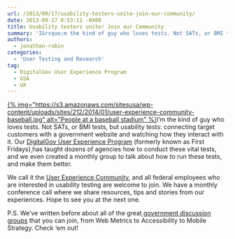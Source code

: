 ```yaml
---
url: /2013/09/17/usability-testers-unite-join-our-community/
date: 2013-09-17 8:53:11 -0400
title: Usability testers unite! Join our Community
summary: 'I&rsquo;m the kind of guy who loves tests. Not SATs, or BMI tests, but usability tests: connecting target customers with a government website and watching how they interact with it. Our DigitalGov User Experience Program (formerly known as First Fridays) has taught dozens of agencies how to conduct these'
authors:
  - jonathan-rubin
categories:
  - 'User Testing and Research'
tag:
  - DigitalGov User Experience Program
  - GSA
  - UX
---
```


<p dir="ltr">
  <a href="https://s3.amazonaws.com/sitesusa/wp-content/uploads/sites/212/2014/01/user-experience-community-baseball.jpg">{% img="https://s3.amazonaws.com/sitesusa/wp-content/uploads/sites/212/2014/01/user-experience-community-baseball.jpg" alt="People at a baseball stadium" %}</a>I’m the kind of guy who loves tests. Not SATs, or BMI tests, but usability tests: connecting target customers with a government website and watching how they interact with it. Our <a href="https://www.WHATEVER/resources/user-experience-program/">DigitalGov User Experience Program</a> (formerly known as First Fridays)<a href="http://www.howto.gov/firstfridays"> </a>has taught dozens of agencies how to conduct these vital tests, and we even created a monthly group to talk about how to run these tests, and make them better.
</p>

<p dir="ltr">
  We call it the <a title="Web Content Managers Forum" href="https://www.WHATEVER/communities/web-managers-forum/">User Experience Community</a>, and all federal employees who are interested in usability testing are welcome to join. We have a monthly conference call where we share resources, tips and stories from our experiences. Hope to see you at the next one.
</p>

<p dir="ltr">
  P.S. We’ve written before about all of the great<a href="https://www.WHATEVER/communities/"> government discussion groups</a> that you can join, from Web Metrics to Accessibility to Mobile Strategy. Check ‘em out!
</p>